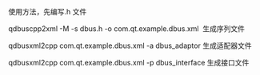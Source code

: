 使用方法，先编写.h 文件

qdbuscpp2xml -M -s dbus.h -o com.qt.example.dbus.xml  生成序列文件

qdbusxml2cpp com.qt.example.dbus.xml -a dbus\_adaptor 生成适配器文件

qdbusxml2cpp com.qt.example.dbus.xml -p dbus\_interface 生成接口文件

